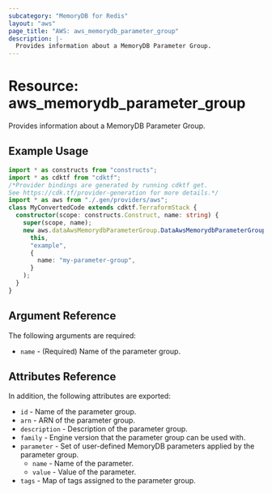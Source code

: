 ```yaml
---
subcategory: "MemoryDB for Redis"
layout: "aws"
page_title: "AWS: aws_memorydb_parameter_group"
description: |-
  Provides information about a MemoryDB Parameter Group.
---
```


# Resource: aws_memorydb_parameter_group

Provides information about a MemoryDB Parameter Group.

## Example Usage

```typescript
import * as constructs from "constructs";
import * as cdktf from "cdktf";
/*Provider bindings are generated by running cdktf get.
See https://cdk.tf/provider-generation for more details.*/
import * as aws from "./.gen/providers/aws";
class MyConvertedCode extends cdktf.TerraformStack {
  constructor(scope: constructs.Construct, name: string) {
    super(scope, name);
    new aws.dataAwsMemorydbParameterGroup.DataAwsMemorydbParameterGroup(
      this,
      "example",
      {
        name: "my-parameter-group",
      }
    );
  }
}

```

## Argument Reference

The following arguments are required:

* `name` - (Required) Name of the parameter group.

## Attributes Reference

In addition, the following attributes are exported:

* `id` - Name of the parameter group.
* `arn` - ARN of the parameter group.
* `description` - Description of the parameter group.
* `family` - Engine version that the parameter group can be used with.
* `parameter` - Set of user-defined MemoryDB parameters applied by the parameter group.
    * `name` - Name of the parameter.
    * `value` - Value of the parameter.
* `tags` - Map of tags assigned to the parameter group.

<!-- cache-key: cdktf-0.17.0-pre.15 input-002c8ac70d937688e5e888bc8458accc94b6229a76ab773a07b34678ea2c9cd3 -->